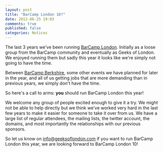 ```yaml
---
layout: post
title: "BarCamp London 10?"
date: 2012-06-25 19:03
comments: true
published: false
categories: Notices
---
```


The last 3 years we've been running [BarCamp London](/barcamps). Initially as a loose group from the BarCamp community and eventually as Geeks of London. We enjoyed running them but sadly this year it looks like we're simply not going to have the time.

Between [BarCamp Berkshire](http://barcampberkshire.com), some other events we have planned for later in the year, and all of us getting jobs that are more demanding than in previous years, we simply don't have the time.

So here's a call to arms: **you** should run BarCamp London this year!

We welcome any group of people excited enough to give it a try. We might not be able to help directly but we think we've worked very hard in the last few years to make it easier for someone to take it over from us. We have a large list of regular attendees, the mailing lists, the twitter account, the domains, and most importantly the relationships with our previous sponsors.

So let us know on [info@geeksoflondon.com](info@geeksoflondon.com) if you want to run BarCamp London this year, we are looking forward to BarCamp London 10!
